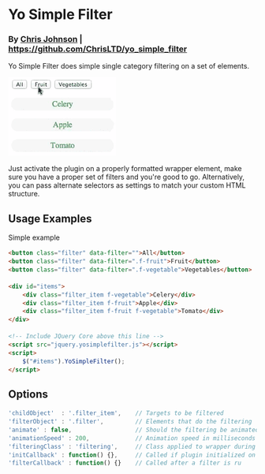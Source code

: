 # Yo Simple Filter
### By [Chris Johnson](http://chrisltd.com) | https://github.com/ChrisLTD/yo_simple_filter

Yo Simple Filter does simple single category filtering on a set of elements. 

![Animated Example](https://github.com/chrisltd/yo_simple_filter/raw/master/example.gif)

Just activate the plugin on a properly formatted wrapper element, make sure you have a proper set of filters and you're good to go. Alternatively, you can pass alternate selectors as settings to match your custom HTML structure.

## Usage Examples
Simple example
```html
<button class="filter" data-filter="">All</button>
<button class="filter" data-filter=".f-fruit">Fruit</button>
<button class="filter" data-filter=".f-vegetable">Vegetables</button>

<div id="items">
	<div class="filter_item f-vegetable">Celery</div>
	<div class="filter_item f-fruit">Apple</div>
	<div class="filter_item f-fruit f-vegetable">Tomato</div>
</div>

<!-- Include JQuery Core above this line -->
<script src="jquery.yosimplefilter.js"></script>
<script>
	$("#items").YoSimpleFilter();
</script>
```

## Options
```js
'childObject'  : '.filter_item',	// Targets to be filtered
'filterObject' : '.filter',			// Elements that do the filtering
'animate' : false,					// Should the filtering be animated
'animationSpeed' : 200,				// Animation speed in milliseconds
'filteringClass' : 'filtering',		// Class applied to wrapper during filter operation
'initCallback' : function() {},		// Called if plugin initialized on an object
'filterCallback' : function() {}	// Called after a filter is ru
```
